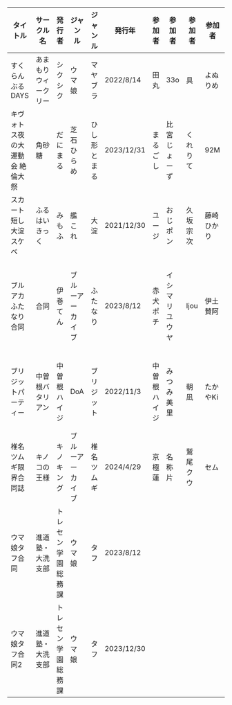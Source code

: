 | タイトル | サークル名 | 発行者 | ジャンル | ジャンル | 発行年 | 参加者 | 参加者 | 参加者 | 参加者 | 参加者 | 参加者 | 参加者 | 参加者 | 参加者 | 参加者 | 参加者 | 参加者 | 参加者 | 参加者 | 参加者 | 参加者 | 参加者 | 参加者 | 参加者 | 参加者 | 参加者 | 参加者 | 参加者 | 参加者 | 参加者 |  |  |  |  |  |  |  |  |  |
| ---- | ---- | ---- | ---- | ---- | ---- | ---- | ---- | ---- | ---- | ---- | ---- | ---- | ---- | ---- | ---- | ---- | ---- | ---- | ---- | ---- | ---- | ---- | ---- | ---- | ---- | ---- | ---- | ---- | ---- | ---- | ---- | ---- | ---- | ---- | ---- | ---- | ---- | ---- | ---- |
| すくらんぶるDAYS | あまもりウィークリー | シクシク | ウマ娘 | マヤブラ | 2022/8/14 | 田丸 | 33o | 具 | よぬりめ | むかきん | 絢芽いろ | のちゃ | えびぽ | シクシク | 180 | るる | 河地りん | Elan | 月犬 | ぎしやま | ちぇの | ツ箱にゃ | 海竜 | ぜきの |  |  |  |  |  |  |  |  |  |  |  |  |  |  |  |
| キヴォトス夜の大運動会 絶倫大祭 | 角砂糖 | だにまる | 芝石ひらめ | ひし形とまる | 2023/12/31 | まるごし | 比宮じょーず | くれりて | 92M | ユエ | ばつ | かずたろ | 月並甲介 | じゃが山たらヲ | 半里バード | 塀 | やもげ | 菊のすけまる | きづかかずき | 印カ・オブ・ザ・デッド |  |  |  |  |  |  |  |  |  |  |  |  |  |  |  |  |  |  |  |
| スカート短し大淀スケベ | ふるはいきっく | みもふ | 艦これ | 大淀 | 2021/12/30 | ユージ | おじポン | 久坂宗次 | 藤崎ひかり | 長月院 | たかやKi | ヒュドラ | 時計屋 | わむ | たむ | 竜太 | トツブリ | Pennel | yasu | こう1 | みもふ |  |  |  |  |  |  |  |  |  |  |  |  |  |  |  |  |  |  |
| ブルアカふたなり合同 | 合同 | 伊巻てん | ブルーアーカイブ | ふたなり | 2023/8/12 | 赤犬ポチ | イシマリユウヤ | Ijou | 伊土賛阿 | 温野りょく | おかだ | 影蝶透、 | からあげ3 | 上秋 | ぎしあん | キノキング&名称 | 謙虚な日本酒 | dapper | ちゃば | とどろき | 奈々澄 | 針金紳士 | ふたつのピーナッツ | bunsan | ぺたてて | Makolas | まてつ | みかん | むちも | 由布院由布 |  |  |  |  |  |  |  |  |  |
| ブリジットパーティー | 中曽根バタリアン | 中曽根ハイジ | DoA | ブリジット | 2022/11/3 | 中曽根ハイジ | みつみ美里 | 朝凪 | たかやKi | 武田弘光 | けこちゃ | 水龍敬 | 松竜 | なぱた | BLADE | 幾花にいろ | メメ50 | も | 綾野なおと | 福田宏 | 鬼頭サケル | A-10 | もり苔 | Sian | あたげ | ぐじら | いちたか | 内々けやき | ヤサカニ・アン | エレクトさわる | MGMEE | A・Loveる | MARCYどっぐ | ホルモン恋次郎 | ちんあなご。 | 諸汰 鎮孝 | ヤスイリオスケ | ちもさく | ふきた |
| 椎名ツムギ限界合同誌 | キノコの王様 | キノキング | ブルーアーカイブ | 椎名ツムギ | 2024/4/29 | 京極蓮 | 名称 片 | 鷲尾クウ | セム | 風雪花夜 | テロップ | づす | 骨彦 | くれりて | ロリペドン | 影蝶透、 | キノキング | DJ喜茶 |  |  |  |  |  |  |  |  |  |  |  |  |  |  |  |  |  |  |  |  |  |
| ウマ娘タフ合同 | 進道塾・大洗支部 | トレセン学園総務課 | ウマ娘 | タフ | 2023/8/12 |  |  |  |  |  |  |  |  |  |  |  |  |  |  |  |  |  |  |  |  |  |  |  |  |  |  |  |  |  |  |  |  |  |  |
| ウマ娘タフ合同2 | 進道塾・大洗支部 | トレセン学園総務課 | ウマ娘 | タフ | 2023/12/30 |  |  |  |  |  |  |  |  |  |  |  |  |  |  |  |  |  |  |  |  |  |  |  |  |  |  |  |  |  |  |  |  |  |  |
